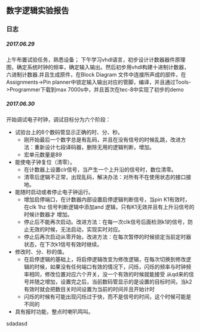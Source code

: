 ## 数字逻辑实验报告 ##
### 日志 ###
   ##### 2017.06.29 ##### 
   上午布置试验任务，熟悉设备；
   下午学习vhdl语言，初步设计计数器器件原理图，确定系统时钟的频率，确定输入输出。然后初步用vhdl构建十进制计数器，六进制计数器.并且生成原件，在Block Diagram
   文件中连接所声成的部件，在Assignments->Pin planner中锁定输入输出对应的管脚，编译，并且通过Tools->Programmer下载到max 7000s中，并且首次在tec-8中实现了初步的demo
   ##### 2017.06.30 #####
   开始调试电子时钟，调试目标分为六个阶段：
   * 试验台上的6个数码管显示正确的时、分、秒。
        * 刚开始最后一个数字总是有乱码，并且在没有信号的时候乱跳，改进方法：重新设计七段译码器，删除无用的逻辑判断，增加。
        * 宏单元数量是89
   * 能使电子钟复位（清零）。
        * 在计数器上设置clr信号，当产生一个上升沿的信号时，数位清零。
        * 清零后逻辑不正常，出现乱码，解决办法：对所有不在使用状态的接口接地。
   * 能随时启动或者停止电子钟运行。
        * 增加启停端口，在计数器内部设置启停逻辑判断信号，当pin K1有效时，在clk 1hz 信号判断逻辑中添加and 逻辑，只有K1无效并且有上升沿信号的时候计数器才
        增加。
        * 停止后不能再次启动。改进方法：在每一次clk信号后面检测k1的信号，防止无效的时候，无法启动，实现实时对应。
        * 停止后再次启动从零开始，改进方法：在每次暂停的时候锁定当前定时器状态，在下次k1信号有效时继续。
   * 修改时、分、秒的值。
        * 在启停逻辑的基础上，将启停逻辑改变为修改逻辑，在每次切换到修改逻辑的时候，如果没有任何端口有效的情况下，闪烁，闪烁的频率与时钟频率相同，修改位置对应六个开关，没一个有效的时候就能接受
        从qd来的信号并随之增加，设置完之后，当前数码管显示的是设置的目标时间，当k2有效时就会把数目关时间设置为当前的时间并且开始计时
        * 闪烁的时候有可能出现闪烁过于快，而不是信号的时间，这个时候可能是不同的
   * 具有报时功能，整点时喇叭鸣叫。
   
   
sdadasd

